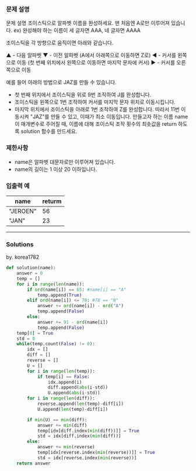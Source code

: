 ### 문제 설명
문제 설명
조이스틱으로 알파벳 이름을 완성하세요. 맨 처음엔 A로만 이루어져 있습니다.
ex) 완성해야 하는 이름이 세 글자면 AAA, 네 글자면 AAAA

조이스틱을 각 방향으로 움직이면 아래와 같습니다.

▲ - 다음 알파벳
▼ - 이전 알파벳 (A에서 아래쪽으로 이동하면 Z로)
◀ - 커서를 왼쪽으로 이동 (첫 번째 위치에서 왼쪽으로 이동하면 마지막 문자에 커서)
▶ - 커서를 오른쪽으로 이동

예를 들어 아래의 방법으로 JAZ를 만들 수 있습니다.

- 첫 번째 위치에서 조이스틱을 위로 9번 조작하여 J를 완성합니다.
- 조이스틱을 왼쪽으로 1번 조작하여 커서를 마지막 문자 위치로 이동시킵니다.
- 마지막 위치에서 조이스틱을 아래로 1번 조작하여 Z를 완성합니다.
따라서 11번 이동시켜 "JAZ"를 만들 수 있고, 이때가 최소 이동입니다.
만들고자 하는 이름 name이 매개변수로 주어질 때, 이름에 대해 조이스틱 조작 횟수의 최솟값을 return 하도록 solution 함수를 만드세요.

### 제한사항
* name은 알파벳 대문자로만 이루어져 있습니다.
* name의 길이는 1 이상 20 이하입니다.

### 입출력 예
|name|returm|
|--|--|
|"JEROEN"|56|
|"JAN"|23|

---
### Solutions

by. korea1782

```python
def solution(name):
    answer = 0
    temp = []
    for i in range(len(name)):
        if ord(name[i]) == 65: #name[i] == "A"
            temp.append(True)
        elif ord(name[i]) <= 78: #78 == "N"
            answer += ord(name[i]) - ord("A")
            temp.append(False)
        else:
            answer += 91 - ord(name[i])
            temp.append(False)
    temp[0] = True
    std = 0
    while(temp.count(False) != 0):
        idx = []
        diff = []
        reverse = []
        U = []
        for i in range(len(temp)):
            if temp[i] == False:
                idx.append(i)
                diff.append(abs(i-std))
                U.append(abs(i-std))
        for i in range(len(diff)):
            reverse.append(len(temp)-diff[i])
            U.append(len(temp)-diff[i])

        if min(U) == min(diff):
            answer += min(diff)
            temp[idx[diff.index(min(diff))]] = True
            std = idx[diff.index(min(diff))]
        else:
            answer += min(reverse)
            temp[idx[reverse.index(min(reverse))]] = True
            std = idx[reverse.index(min(reverse))]
    return answer
```
